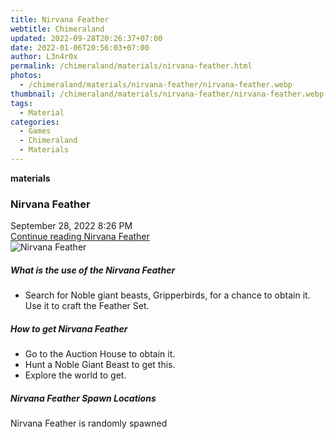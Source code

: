 ```yaml
---
title: Nirvana Feather
webtitle: Chimeraland
updated: 2022-09-28T20:26:37+07:00
date: 2022-01-06T20:56:03+07:00
author: L3n4r0x
permalink: /chimeraland/materials/nirvana-feather.html
photos:
  - /chimeraland/materials/nirvana-feather/nirvana-feather.webp
thumbnail: /chimeraland/materials/nirvana-feather/nirvana-feather.webp
tags:
  - Material
categories:
  - Games
  - Chimeraland
  - Materials
---
```


<section id="bootstrap-wrapper">
  <link
    rel="stylesheet"
    href="https://cdn.statically.io/gh/dimaslanjaka/Web-Manajemen/40ac3225/css/bootstrap-4.5-wrapper.css"
  />
  <div
    class="row g-0 border rounded overflow-hidden flex-md-row mb-4 shadow-sm position-relative"
  >
    <div class="col p-4 d-flex flex-column position-static">
      <strong class="d-inline-block mb-2 text-success">materials</strong>
      <h3 class="mb-0">Nirvana Feather</h3>
      <div class="mb-1 text-muted">September 28, 2022 8:26 PM</div>
      <a href="#" class="stretched-link d-none"
        >Continue reading Nirvana Feather</a
      >
    </div>
    <div class="col-auto d-none d-lg-block">
      <img
        src="/chimeraland/materials/nirvana-feather/nirvana-feather.webp"
        alt="Nirvana Feather"
      />
    </div>
  </div>
  <div class="row">
    <div class="col-lg-6 col-12 mb-2">
      <div class="card">
        <div class="card-body">
          <h5 class="card-title">What is the use of the Nirvana Feather</h5>
          <div class="card-text">
            <ul>
              <li>
                Search for Noble giant beasts, Gripperbirds, for a chance to
                obtain it. Use it to craft the Feather Set.
              </li>
            </ul>
          </div>
        </div>
      </div>
    </div>
    <div class="col-lg-6 col-12 mb-2">
      <div class="card">
        <div class="card-body">
          <h5 class="card-title">How to get Nirvana Feather</h5>
          <div class="card-text">
            <ul>
              <li>Go to the Auction House to obtain it.</li>
              <li>Hunt a Noble Giant Beast to get this.</li>
              <li>Explore the world to get.</li>
            </ul>
          </div>
        </div>
      </div>
    </div>
    <div class="col-12 mb-2">
      <h5>Nirvana Feather Spawn Locations</h5>
      <p>Nirvana Feather is randomly spawned</p>
    </div>
  </div>
</section>